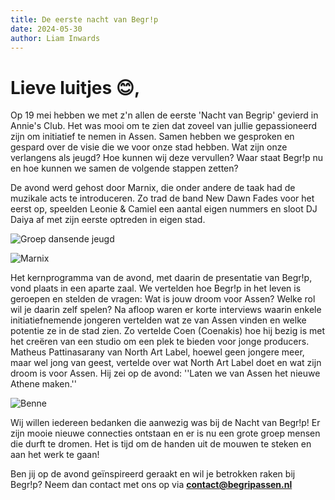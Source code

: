 ```yaml
---
title: De eerste nacht van Begr!p
date: 2024-05-30
author: Liam Inwards
---
```

# Lieve luitjes 😊,

Op 19 mei hebben we met z'n allen de eerste 'Nacht van Begrip' gevierd in Annie's Club. Het was mooi om te zien dat zoveel van jullie gepassioneerd zijn om initiatief te nemen in Assen. Samen hebben we gesproken en gespard over de visie die we voor onze stad hebben. Wat zijn onze verlangens als jeugd? Hoe kunnen wij deze vervullen? Waar staat Begr!p nu en hoe kunnen we samen de volgende stappen zetten?

De avond werd gehost door Marnix, die onder andere de taak had de muzikale acts te introduceren. Zo trad de band New Dawn Fades voor het eerst op, speelden Leonie & Camiel een aantal eigen nummers en sloot DJ Daiya af met zijn eerste optreden in eigen stad.

![Groep dansende jeugd](/img/dansen.png#center)

![Marnix](/img/marnix.jpg#center)

Het kernprogramma van de avond, met daarin de presentatie van Begr!p, vond plaats in een aparte zaal. We vertelden hoe Begr!p in het leven is geroepen en stelden de vragen: Wat is jouw droom voor Assen? Welke rol wil je daarin zelf spelen? Na afloop waren er korte interviews waarin enkele initiatiefnemende jongeren vertelden wat ze van Assen vinden en welke potentie ze in de stad zien. Zo vertelde Coen (Coenakis) hoe hij bezig is met het creëren van een studio om een plek te bieden voor jonge producers. Matheus Pattinasarany van North Art Label, hoewel geen jongere meer, maar wel jong van geest, vertelde over wat North Art Label doet en wat zijn droom is voor Assen. Hij zei op de avond: ''Laten we van Assen het nieuwe Athene maken.''

![Benne](/img/benne.png#center)

Wij willen iedereen bedanken die aanwezig was bij de Nacht van Begr!p! Er zijn mooie nieuwe connecties ontstaan en er is nu een grote groep mensen die durft te dromen. Het is tijd om de handen uit de mouwen te steken en aan het werk te gaan!

Ben jij op de avond geïnspireerd geraakt en wil je betrokken raken bij Begr!p? Neem dan contact met ons op via **contact@begripassen.nl**
